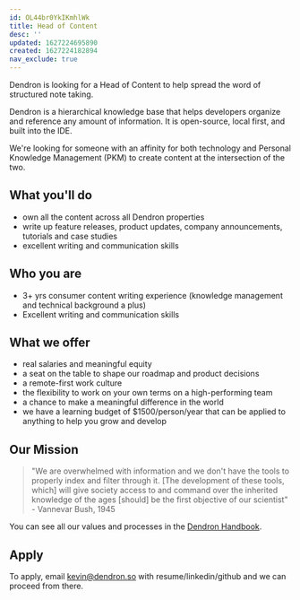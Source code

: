 ```yaml
---
id: OL44br0YkIKmhlWk
title: Head of Content
desc: ''
updated: 1627224695890
created: 1627224182894
nav_exclude: true
---
```


Dendron is looking for a Head of Content to help spread the word of structured note taking. 

Dendron is a hierarchical knowledge base that helps developers organize and reference any amount of information. It is open-source, local first, and built into the IDE.

We're looking for someone with an affinity for both technology and Personal Knowledge Management (PKM) to create content at the intersection of the two.

## What you'll do
- own all the content across all Dendron properties 
- write up feature releases, product updates, company announcements, tutorials and case studies
- excellent writing and communication skills

## Who you are
- 3+ yrs consumer content writing experience (knowledge management and technical background a plus)
- Excellent writing and communication skills

## What we offer
- real salaries and meaningful equity
- a seat on the table to shape our roadmap and product decisions
- a remote-first work culture
- the flexibility to work on your own terms on a high-performing team 
- a chance to make a meaningful difference in the world
- we have a learning budget of $1500/person/year that can be applied to anything to help you grow and develop 

## Our Mission

> "We are overwhelmed with information and we don't have the tools to properly index and filter through it. [The development of these tools, which] will give society access to and command over the inherited knowledge of the ages [should] be the first objective of our scientist" - Vannevar Bush, 1945

You can see all our values and processes in the [Dendron Handbook](http://handbook.dendron.so/).

## Apply

To apply, email kevin@dendron.so with resume/linkedin/github and we can proceed from there.